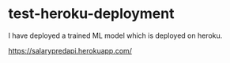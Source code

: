 # test-heroku-deployment
I have deployed a trained ML model which is deployed on heroku.

https://salarypredapi.herokuapp.com/
